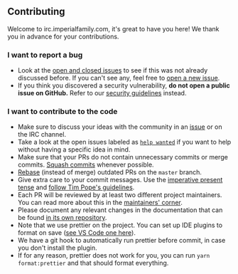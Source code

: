 ## Contributing

Welcome to irc.imperialfamily.com, it's great to have you here! We thank you in advance for
your contributions.

### I want to report a bug

- Look at the [open and closed
  issues](https://github.com/thelounge/thelounge/issues?q=is%3Aissue) to see if
  this was not already discussed before. If you can't see any, feel free to
  [open a new issue](https://github.com/thelounge/thelounge/issues/new).
- If you think you discovered a security vulnerability, **do not open a public
  issue on GitHub.** Refer to our [security guidelines](/SECURITY.md) instead.

### I want to contribute to the code

- Make sure to discuss your ideas with the community in an
  [issue](https://github.com/thelounge/thelounge/issues) or on the IRC channel.
- Take a look at the open issues labeled as [`help wanted`](https://github.com/thelounge/thelounge/labels/help%20wanted)
  if you want to help without having a specific idea in mind.
- Make sure that your PRs do not contain unnecessary commits or merge commits.
  [Squash commits](https://git-scm.com/book/en/v2/Git-Tools-Rewriting-History)
  whenever possible.
- [Rebase](https://git-scm.com/book/en/v2/Git-Branching-Rebasing) (instead of
  merge) outdated PRs on the `master` branch.
- Give extra care to your commit messages. Use the [imperative present
  tense](https://git-scm.com/book/ch5-2.html#Commit-Guidelines) and [follow Tim
  Pope's guidelines](http://tbaggery.com/2008/04/19/a-note-about-git-commit-messages.html).
- Each PR will be reviewed by at least two different project maintainers. You
  can read more about this in the [maintainers'
  corner](https://github.com/thelounge/thelounge/wiki/Maintainers'-corner).
- Please document any relevant changes in the documentation that can be found
  [in its own repository](https://github.com/thelounge/thelounge.chat).
- Note that we use prettier on the project. You can set up IDE plugins to format
  on save ([see VS Code one here](https://marketplace.visualstudio.com/items?itemName=esbenp.prettier-vscode)).
- We have a git hook to automatically run prettier before commit, in case you don't install the plugin.
- If for any reason, prettier does not work for you, you can run `yarn format:prettier` and that should format everything.
